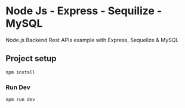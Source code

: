 # Node Js - Express - Sequilize - MySQL
Node.js Backend Rest APIs example with Express, Sequelize & MySQL

## Project setup
```
npm install
```

### Run Dev
```
npm run dev
```
